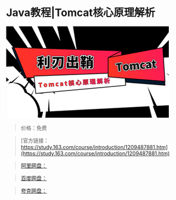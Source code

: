 # Java教程|Tomcat核心原理解析

![img](../../../assets/study163/free/625067690cd44513b7b498988c5cfea4.jpg)

> 价格：免费

> [官方链接：https://study.163.com/course/introduction/1209487881.htm](https://study.163.com/course/introduction/1209487881.htm)

> [阿里网盘：]()

> [百度网盘：]()

> [夸克网盘：]()

